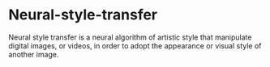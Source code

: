 # Neural-style-transfer
Neural style transfer is a neural algorithm of artistic style that manipulate digital images, or videos, in order to adopt the appearance or visual style of another image.
